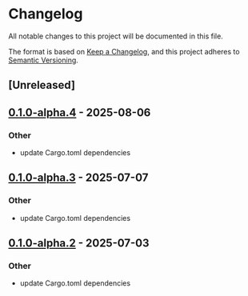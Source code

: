# Changelog

All notable changes to this project will be documented in this file.

The format is based on [Keep a Changelog](https://keepachangelog.com/en/1.0.0/),
and this project adheres to [Semantic Versioning](https://semver.org/spec/v2.0.0.html).

## [Unreleased]

## [0.1.0-alpha.4](https://github.com/tangle-network/blueprint/compare/blueprint-qos-v0.1.0-alpha.3...blueprint-qos-v0.1.0-alpha.4) - 2025-08-06

### Other

- update Cargo.toml dependencies

## [0.1.0-alpha.3](https://github.com/tangle-network/blueprint/compare/blueprint-qos-v0.1.0-alpha.2...blueprint-qos-v0.1.0-alpha.3) - 2025-07-07

### Other

- update Cargo.toml dependencies

## [0.1.0-alpha.2](https://github.com/tangle-network/blueprint/compare/blueprint-qos-v0.1.0-alpha.1...blueprint-qos-v0.1.0-alpha.2) - 2025-07-03

### Other

- update Cargo.toml dependencies
